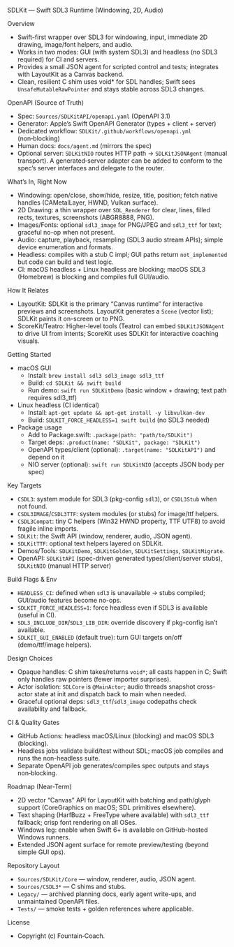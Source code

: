 SDLKit — Swift SDL3 Runtime (Windowing, 2D, Audio)

Overview
- Swift-first wrapper over SDL3 for windowing, input, immediate 2D drawing, image/font helpers, and audio.
- Works in two modes: GUI (with system SDL3) and headless (no SDL3 required) for CI and servers.
- Provides a small JSON agent for scripted control and tests; integrates with LayoutKit as a Canvas backend.
- Clean, resilient C shim uses void* for SDL handles; Swift sees `UnsafeMutableRawPointer` and stays stable across SDL3 changes.

OpenAPI (Source of Truth)
- Spec: `Sources/SDLKitAPI/openapi.yaml` (OpenAPI 3.1)
- Generator: Apple’s Swift OpenAPI Generator (types + client + server)
- Dedicated workflow: `SDLKit/.github/workflows/openapi.yml` (non‑blocking)
- Human docs: `docs/agent.md` (mirrors the spec)
- Optional server: `SDLKitNIO` routes HTTP path → `SDLKitJSONAgent` (manual transport). A generated‑server adapter can be added to conform to the spec’s server interfaces and delegate to the router.

What’s In, Right Now
- Windowing: open/close, show/hide, resize, title, position; fetch native handles (CAMetalLayer, HWND, Vulkan surface).
- 2D Drawing: a thin wrapper over `SDL_Renderer` for clear, lines, filled rects, textures, screenshots (ABGR8888, PNG).
- Images/Fonts: optional `sdl3_image` for PNG/JPEG and `sdl3_ttf` for text; graceful no-op when not present.
- Audio: capture, playback, resampling (SDL3 audio stream APIs); simple device enumeration and formats.
- Headless: compiles with a stub C impl; GUI paths return `not_implemented` but code can build and test logic.
- CI: macOS headless + Linux headless are blocking; macOS SDL3 (Homebrew) is blocking and compiles full GUI/audio.

How It Relates
- LayoutKit: SDLKit is the primary “Canvas runtime” for interactive previews and screenshots. LayoutKit generates a `Scene` (vector list); SDLKit paints it on-screen or to PNG.
- ScoreKit/Teatro: Higher-level tools (Teatro) can embed `SDLKitJSONAgent` to drive UI from intents; ScoreKit uses SDLKit for interactive coaching visuals.

Getting Started
- macOS GUI
  - Install: `brew install sdl3 sdl3_image sdl3_ttf`
  - Build: `cd SDLKit && swift build`
  - Run demo: `swift run SDLKitDemo` (basic window + drawing; text path requires sdl3_ttf)
- Linux headless (CI identical)
  - Install: `apt-get update && apt-get install -y libvulkan-dev`
  - Build: `SDLKIT_FORCE_HEADLESS=1 swift build` (no SDL3 needed)
- Package usage
  - Add to Package.swift: `.package(path: "path/to/SDLKit")`
  - Target deps: `.product(name: "SDLKit", package: "SDLKit")`
  - OpenAPI types/client (optional): `.target(name: "SDLKitAPI")` and depend on it
  - NIO server (optional): `swift run SDLKitNIO` (accepts JSON body per spec)

Key Targets
- `CSDL3`: system module for SDL3 (pkg-config `sdl3`), or `CSDL3Stub` when not found.
- `CSDL3IMAGE`/`CSDL3TTF`: system modules (or stubs) for image/ttf helpers.
- `CSDL3Compat`: tiny C helpers (Win32 HWND property, TTF UTF8) to avoid fragile inline imports.
- `SDLKit`: the Swift API (window, renderer, audio, JSON agent).
- `SDLKitTTF`: optional text helpers layered on SDLKit.
- Demos/Tools: `SDLKitDemo`, `SDLKitGolden`, `SDLKitSettings`, `SDLKitMigrate`.
- OpenAPI: `SDLKitAPI` (spec-driven generated types/client/server stubs), `SDLKitNIO` (manual HTTP server)

Build Flags & Env
- `HEADLESS_CI`: defined when `sdl3` is unavailable → stubs compiled; GUI/audio features become no-ops.
- `SDLKIT_FORCE_HEADLESS=1`: force headless even if SDL3 is available (useful in CI).
- `SDL3_INCLUDE_DIR`/`SDL3_LIB_DIR`: override discovery if pkg-config isn’t available.
- `SDLKIT_GUI_ENABLED` (default true): turn GUI targets on/off (demo/ttf/image helpers).

Design Choices
- Opaque handles: C shim takes/returns `void*`; all casts happen in C; Swift only handles raw pointers (fewer importer surprises).
- Actor isolation: `SDLCore` is `@MainActor`; audio threads snapshot cross-actor state at init and dispatch back to main when needed.
- Graceful optional deps: `sdl3_ttf`/`sdl3_image` codepaths check availability and fallback.

CI & Quality Gates
- GitHub Actions: headless macOS/Linux (blocking) and macOS SDL3 (blocking).
- Headless jobs validate build/test without SDL; macOS job compiles and runs the non-headless suite.
- Separate OpenAPI job generates/compiles spec outputs and stays non‑blocking.

Roadmap (Near-Term)
- 2D vector “Canvas” API for LayoutKit with batching and path/glyph support (CoreGraphics on macOS; SDL primitives elsewhere).
- Text shaping (HarfBuzz + FreeType where available) with `sdl3_ttf` fallback; crisp font rendering on all OSes.
- Windows leg: enable when Swift 6+ is available on GitHub-hosted Windows runners.
- Extended JSON agent surface for remote preview/testing (beyond simple GUI ops).

Repository Layout
- `Sources/SDLKit/Core` — window, renderer, audio, JSON agent.
- `Sources/CSDL3*` — C shims and stubs.
- `Legacy/` — archived planning docs, early agent write-ups, and unmaintained OpenAPI files.
- `Tests/` — smoke tests + golden references where applicable.

License
- Copyright (c) Fountain‑Coach.
